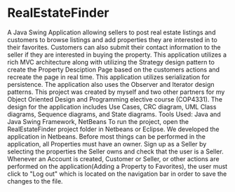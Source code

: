 # RealEstateFinder
  A Java Swing Application allowing sellers to post real estate listings and customers to browse listings and add properties they are interested in to their favorites. Customers can also submit their contact information to the seller if they are interested in buying the property. This application utilizes a rich MVC architecture along with utilizing the Strategy design pattern  to create the Property Desciption Page based on the customers actions and recreate the page in real time. This application utilizes serialization for persistence. The application also uses the Observer and Iterator design patterns. This project was created by myself and two other partners for my Object Oriented Design and Programming elective course (COP4331). The design for the application includes Use Cases, CRC diagram, UML Class diagrams, Sequence diagrams, and State diagrams. Tools Used: Java and Java Swing Framework, NetBeans
  To run the project, open the RealEstateFinder project folder in Netbeans or Eclipse. We developed the application in Netbeans. Before most things can be performed in the application, all Properties must have an owner. Sign up as a Seller by selecting the properties the Seller owns and check that the user is a Seller. Whenever an Account is created, Customer or Seller, or other actions are performed on the application(Adding a Property to Favorites), the user must click to "Log out" which is located on the navigation bar in order to save the changes to the file. 
